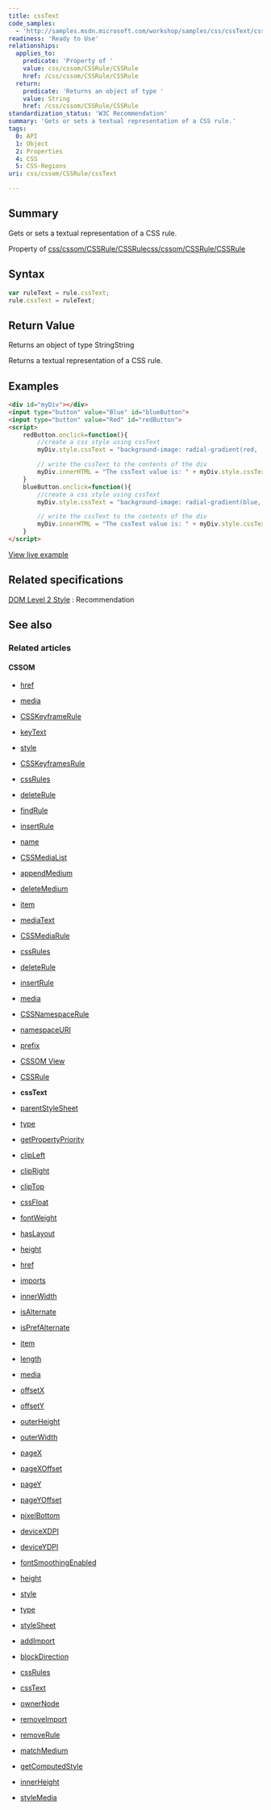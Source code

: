 ```yaml
---
title: cssText
code_samples:
  - 'http://samples.msdn.microsoft.com/workshop/samples/css/cssText/cssText.html'
readiness: 'Ready to Use'
relationships:
  applies_to:
    predicate: 'Property of '
    value: css/cssom/CSSRule/CSSRule
    href: /css/cssom/CSSRule/CSSRule
  return:
    predicate: 'Returns an object of type '
    value: String
    href: /css/cssom/CSSRule/CSSRule
standardization_status: 'W3C Recommendation'
summary: 'Gets or sets a textual representation of a CSS rule.'
tags:
  0: API
  1: Object
  2: Properties
  4: CSS
  5: CSS-Regions
uri: css/cssom/CSSRule/cssText

---
```

## <span>Summary</span>

Gets or sets a textual representation of a CSS rule.

Property of [css/cssom/CSSRule/CSSRule](/css/cssom/CSSRule/CSSRule)[css/cssom/CSSRule/CSSRule](/css/cssom/CSSRule/CSSRule)

## <span>Syntax</span>

``` js
var ruleText = rule.cssText;
rule.cssText = ruleText;
```

## <span>Return Value</span>

Returns an object of type StringString

Returns a textual representation of a CSS rule.

## <span>Examples</span>

``` html
<div id="myDiv"></div>
<input type="button" value="Blue" id="blueButton">
<input type="button" value="Red" id="redButton">
<script>
    redButton.onclick=function(){
        //create a css style using cssText
        myDiv.style.cssText = "background-image: radial-gradient(red,  yellow); color: darkred;"

        // write the cssText to the contents of the div
        myDiv.innerHTML = "The cssText value is: " + myDiv.style.cssText;
    }
    blueButton.onclick=function(){
        //create a css style using cssText
        myDiv.style.cssText = "background-image: radial-gradient(blue,  white); color: darkblue;"

        // write the cssText to the contents of the div
        myDiv.innerHTML = "The cssText value is: " + myDiv.style.cssText;
    }
</script>
```

[View live example](http://samples.msdn.microsoft.com/workshop/samples/css/cssText/cssText.html)

## <span>Related specifications</span>

[DOM Level 2 Style](http://www.w3.org/TR/2000/REC-DOM-Level-2-Style-20001113/css.html)
:   Recommendation

## <span>See also</span>

### <span>Related articles</span>

#### <span>CSSOM</span>

-   [href](/css/cssom/CSSImportRule/href)

-   [media](/css/cssom/CSSImportRule/media)

-   [CSSKeyframeRule](/css/cssom/CSSKeyframeRule)

-   [keyText](/css/cssom/CSSKeyframeRule/keyText)

-   [style](/css/cssom/CSSKeyframeRule/style)

-   [CSSKeyframesRule](/css/cssom/CSSKeyframesRule)

-   [cssRules](/css/cssom/CSSKeyframesRule/cssRules)

-   [deleteRule](/css/cssom/CSSKeyframesRule/deleteRule)

-   [findRule](/css/cssom/CSSKeyframesRule/findRule)

-   [insertRule](/css/cssom/CSSKeyframesRule/insertRule)

-   [name](/css/cssom/CSSKeyframesRule/name)

-   [CSSMediaList](/css/cssom/CSSMediaList/CSSMediaList)

-   [appendMedium](/css/cssom/CSSMediaList/appendMedium)

-   [deleteMedium](/css/cssom/CSSMediaList/deleteMedium)

-   [item](/css/cssom/CSSMediaList/item)

-   [mediaText](/css/cssom/CSSMediaList/mediaText)

-   [CSSMediaRule](/css/cssom/CSSMediaRule/CSSMediaRule)

-   [cssRules](/css/cssom/CSSMediaRule/cssRules)

-   [deleteRule](/css/cssom/CSSMediaRule/deleteRule)

-   [insertRule](/css/cssom/CSSMediaRule/insertRule)

-   [media](/css/cssom/CSSMediaRule/media)

-   [CSSNamespaceRule](/css/cssom/CSSNamespaceRule/CSSNamespaceRule)

-   [namespaceURI](/css/cssom/CSSNamespaceRule/namespaceURI)

-   [prefix](/css/cssom/CSSNamespaceRule/prefix)

-   [CSSOM View](/css/cssom/CSSOM_view)

-   [CSSRule](/css/cssom/CSSRule)

-   **cssText**

-   [parentStyleSheet](/css/cssom/CSSRule/parentStyleSheet)

-   [type](/css/cssom/CSSRule/type)

-   [getPropertyPriority](/css/cssom/CSSStyleDeclaration/getPropertyPriority)

-   [clipLeft](/css/cssom/properties/clipLeft)

-   [clipRight](/css/cssom/properties/clipRight)

-   [clipTop](/css/cssom/properties/clipTop)

-   [cssFloat](/css/cssom/properties/cssFloat)

-   [fontWeight](/css/cssom/properties/fontWeight)

-   [hasLayout](/css/cssom/properties/hasLayout)

-   [height](/css/cssom/properties/height)

-   [href](/css/cssom/properties/href)

-   [imports](/css/cssom/properties/imports)

-   [innerWidth](/css/cssom/properties/innerWidth)

-   [isAlternate](/css/cssom/properties/isAlternate)

-   [isPrefAlternate](/css/cssom/properties/isPrefAlternate)

-   [item](/css/cssom/properties/item)

-   [length](/css/cssom/properties/length)

-   [media](/css/cssom/properties/media)

-   [offsetX](/css/cssom/properties/offsetX)

-   [offsetY](/css/cssom/properties/offsetY)

-   [outerHeight](/css/cssom/properties/outerHeight)

-   [outerWidth](/css/cssom/properties/outerWidth)

-   [pageX](/css/cssom/properties/pageX)

-   [pageXOffset](/css/cssom/properties/pageXOffset)

-   [pageY](/css/cssom/properties/pageY)

-   [pageYOffset](/css/cssom/properties/pageYOffset)

-   [pixelBottom](/css/cssom/properties/pixelBottom)

-   [deviceXDPI](/css/cssom/screen/deviceXDPI)

-   [deviceYDPI](/css/cssom/screen/deviceYDPI)

-   [fontSmoothingEnabled](/css/cssom/screen/fontSmoothingEnabled)

-   [height](/css/cssom/screen/height)

-   [style](/css/cssom/style)

-   [type](/css/cssom/style/type)

-   [styleSheet](/css/cssom/styleSheet)

-   [addImport](/css/cssom/styleSheet/addImport)

-   [blockDirection](/css/cssom/styleSheet/blockDirection)

-   [cssRules](/css/cssom/styleSheet/cssRules)

-   [cssText](/css/cssom/styleSheet/cssText)

-   [ownerNode](/css/cssom/styleSheet/ownerNode)

-   [removeImport](/css/cssom/stylesheet/removeImport)

-   [removeRule](/css/cssom/stylesheet/removeRule)

-   [matchMedium](/css/media_queries/apis/matchMedium)

-   [getComputedStyle](/dom/Window/getComputedStyle)

-   [innerHeight](/dom/Window/innerHeight)

-   [styleMedia](/dom/Window/styleMedia)

